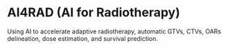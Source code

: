 # AI4RAD (AI for Radiotherapy)
Using AI to accelerate adaptive radiotherapy, automatic GTVs, CTVs, OARs delineation, dose estimation, and survival prediction.
